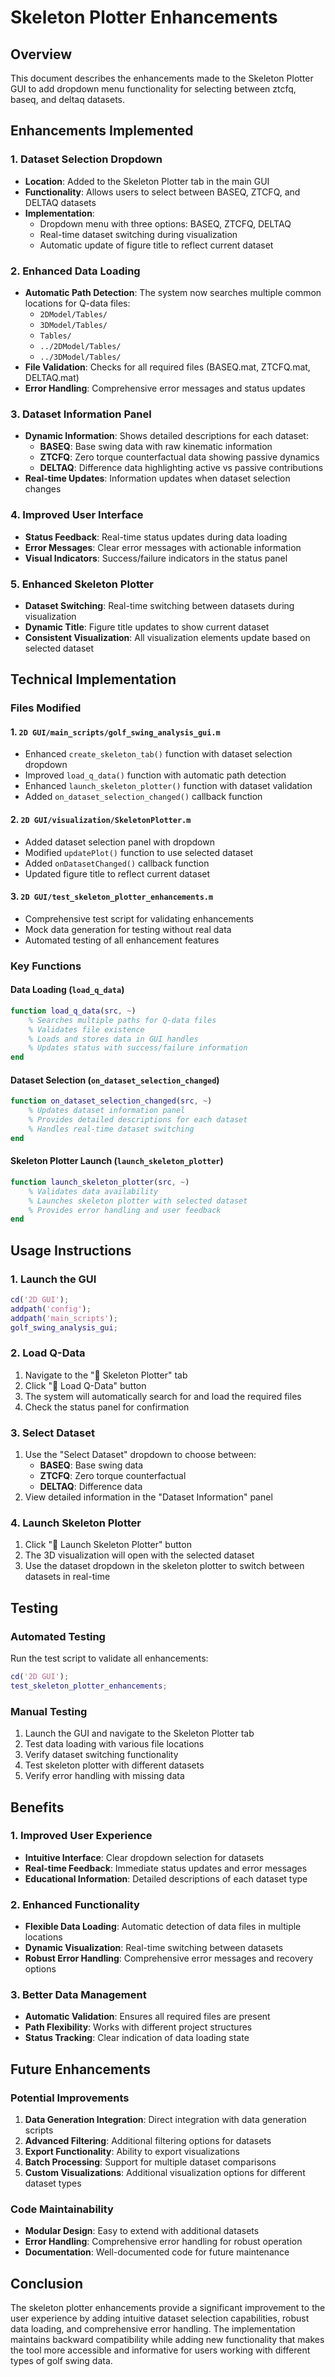 # Skeleton Plotter Enhancements

## Overview
This document describes the enhancements made to the Skeleton Plotter GUI to add dropdown menu functionality for selecting between ztcfq, baseq, and deltaq datasets.

## Enhancements Implemented

### 1. Dataset Selection Dropdown
- **Location**: Added to the Skeleton Plotter tab in the main GUI
- **Functionality**: Allows users to select between BASEQ, ZTCFQ, and DELTAQ datasets
- **Implementation**: 
  - Dropdown menu with three options: BASEQ, ZTCFQ, DELTAQ
  - Real-time dataset switching during visualization
  - Automatic update of figure title to reflect current dataset

### 2. Enhanced Data Loading
- **Automatic Path Detection**: The system now searches multiple common locations for Q-data files:
  - `2DModel/Tables/`
  - `3DModel/Tables/`
  - `Tables/`
  - `../2DModel/Tables/`
  - `../3DModel/Tables/`
- **File Validation**: Checks for all required files (BASEQ.mat, ZTCFQ.mat, DELTAQ.mat)
- **Error Handling**: Comprehensive error messages and status updates

### 3. Dataset Information Panel
- **Dynamic Information**: Shows detailed descriptions for each dataset:
  - **BASEQ**: Base swing data with raw kinematic information
  - **ZTCFQ**: Zero torque counterfactual data showing passive dynamics
  - **DELTAQ**: Difference data highlighting active vs passive contributions
- **Real-time Updates**: Information updates when dataset selection changes

### 4. Improved User Interface
- **Status Feedback**: Real-time status updates during data loading
- **Error Messages**: Clear error messages with actionable information
- **Visual Indicators**: Success/failure indicators in the status panel

### 5. Enhanced Skeleton Plotter
- **Dataset Switching**: Real-time switching between datasets during visualization
- **Dynamic Title**: Figure title updates to show current dataset
- **Consistent Visualization**: All visualization elements update based on selected dataset

## Technical Implementation

### Files Modified

#### 1. `2D GUI/main_scripts/golf_swing_analysis_gui.m`
- Enhanced `create_skeleton_tab()` function with dataset selection dropdown
- Improved `load_q_data()` function with automatic path detection
- Enhanced `launch_skeleton_plotter()` function with dataset validation
- Added `on_dataset_selection_changed()` callback function

#### 2. `2D GUI/visualization/SkeletonPlotter.m`
- Added dataset selection panel with dropdown
- Modified `updatePlot()` function to use selected dataset
- Added `onDatasetChanged()` callback function
- Updated figure title to reflect current dataset

#### 3. `2D GUI/test_skeleton_plotter_enhancements.m`
- Comprehensive test script for validating enhancements
- Mock data generation for testing without real data
- Automated testing of all enhancement features

### Key Functions

#### Data Loading (`load_q_data`)
```matlab
function load_q_data(src, ~)
    % Searches multiple paths for Q-data files
    % Validates file existence
    % Loads and stores data in GUI handles
    % Updates status with success/failure information
end
```

#### Dataset Selection (`on_dataset_selection_changed`)
```matlab
function on_dataset_selection_changed(src, ~)
    % Updates dataset information panel
    % Provides detailed descriptions for each dataset
    % Handles real-time dataset switching
end
```

#### Skeleton Plotter Launch (`launch_skeleton_plotter`)
```matlab
function launch_skeleton_plotter(src, ~)
    % Validates data availability
    % Launches skeleton plotter with selected dataset
    % Provides error handling and user feedback
end
```

## Usage Instructions

### 1. Launch the GUI
```matlab
cd('2D GUI');
addpath('config');
addpath('main_scripts');
golf_swing_analysis_gui;
```

### 2. Load Q-Data
1. Navigate to the "🦴 Skeleton Plotter" tab
2. Click "📂 Load Q-Data" button
3. The system will automatically search for and load the required files
4. Check the status panel for confirmation

### 3. Select Dataset
1. Use the "Select Dataset" dropdown to choose between:
   - **BASEQ**: Base swing data
   - **ZTCFQ**: Zero torque counterfactual
   - **DELTAQ**: Difference data
2. View detailed information in the "Dataset Information" panel

### 4. Launch Skeleton Plotter
1. Click "🦴 Launch Skeleton Plotter" button
2. The 3D visualization will open with the selected dataset
3. Use the dataset dropdown in the skeleton plotter to switch between datasets in real-time

## Testing

### Automated Testing
Run the test script to validate all enhancements:
```matlab
cd('2D GUI');
test_skeleton_plotter_enhancements;
```

### Manual Testing
1. Launch the GUI and navigate to the Skeleton Plotter tab
2. Test data loading with various file locations
3. Verify dataset switching functionality
4. Test skeleton plotter with different datasets
5. Verify error handling with missing data

## Benefits

### 1. Improved User Experience
- **Intuitive Interface**: Clear dropdown selection for datasets
- **Real-time Feedback**: Immediate status updates and error messages
- **Educational Information**: Detailed descriptions of each dataset type

### 2. Enhanced Functionality
- **Flexible Data Loading**: Automatic detection of data files in multiple locations
- **Dynamic Visualization**: Real-time switching between datasets
- **Robust Error Handling**: Comprehensive error messages and recovery options

### 3. Better Data Management
- **Automatic Validation**: Ensures all required files are present
- **Path Flexibility**: Works with different project structures
- **Status Tracking**: Clear indication of data loading state

## Future Enhancements

### Potential Improvements
1. **Data Generation Integration**: Direct integration with data generation scripts
2. **Advanced Filtering**: Additional filtering options for datasets
3. **Export Functionality**: Ability to export visualizations
4. **Batch Processing**: Support for multiple dataset comparisons
5. **Custom Visualizations**: Additional visualization options for different dataset types

### Code Maintainability
- **Modular Design**: Easy to extend with additional datasets
- **Error Handling**: Comprehensive error handling for robust operation
- **Documentation**: Well-documented code for future maintenance

## Conclusion

The skeleton plotter enhancements provide a significant improvement to the user experience by adding intuitive dataset selection capabilities, robust data loading, and comprehensive error handling. The implementation maintains backward compatibility while adding new functionality that makes the tool more accessible and informative for users working with different types of golf swing data.
